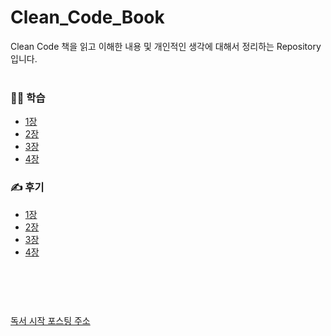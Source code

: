 # Clean_Code_Book
Clean Code 책을 읽고 이해한 내용 및 개인적인 생각에 대해서 정리하는 Repository입니다.<br/><br/>


### 👨‍💻 학습 <br/>
- [1장](https://github.com/seongjo-seo/Clean_Code_Book/tree/main/1%EC%9E%A5%20%EA%B9%A8%EB%81%97%ED%95%9C%20%EC%BD%94%EB%93%9C) <br/>
- [2장](https://github.com/seongjo-seo/Clean_Code_Book/tree/main/2%EC%9E%A5%20%EC%9D%98%EB%AF%B8%20%EC%9E%88%EB%8A%94%20%EC%9D%B4%EB%A6%84)<br/>
- [3장](https://github.com/seongjo-seo/Clean_Code_Book/blob/main/3%EC%9E%A5%20%ED%95%A8%EC%88%98/README.md)<br/>
- [4장](https://github.com/seongjo-seo/CleanCodeBook/blob/main/4%EC%9E%A5%20%EC%A3%BC%EC%84%9D/README.md)<br/>


### ✍ 후기 <br/>
- [1장](https://github.com/seongjo-seo/Clean_Code_Book/blob/main/1%EC%9E%A5%20%EA%B9%A8%EB%81%97%ED%95%9C%20%EC%BD%94%EB%93%9C/report.md)
- [2장](https://github.com/seongjo-seo/Clean_Code_Book/blob/main/2%EC%9E%A5%20%EC%9D%98%EB%AF%B8%20%EC%9E%88%EB%8A%94%20%EC%9D%B4%EB%A6%84/report.md)
- [3장](https://github.com/seongjo-seo/Clean_Code_Book/blob/main/3%EC%9E%A5%20%ED%95%A8%EC%88%98/report.md)
- [4장](https://github.com/seongjo-seo/CleanCodeBook/blob/main/4%EC%9E%A5%20%EC%A3%BC%EC%84%9D/report.md)
<br/><br/><br/><br/>
#
[독서 시작 포스팅 주소](https://okeybox.tistory.com/271) <br/>
